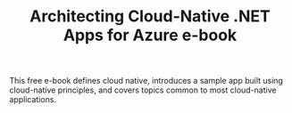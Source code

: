 ﻿---
type: tutorial
id: cloud-native-ebook
title: Architecting Cloud-Native .NET Apps for Azure e-book
link: https://docs.microsoft.com/dotnet/architecture/cloud-native
---

This free e-book defines cloud native, introduces a sample app built using cloud-native principles, and covers topics common to most cloud-native applications.
